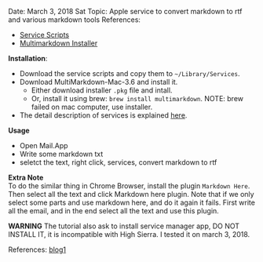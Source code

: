 Date: March 3, 2018 Sat
Topic: Apple service to convert markdown to rtf and various markdown tools
References: 
  - [Service Scripts](http://brettterpstra.com/projects/markdown-service-tools/)
  - [Multimarkdown Installer](http://brettterpstra.com/2013/03/08/new-in-the-markdown-service-tools-in-place-markdown-to-rtf/)

**Installation**:
  - Download the service scripts and copy them to `~/Library/Services`.
  - Download MultiMarkdown-Mac-3.6 and install it.
    + Either download installer `.pkg` file and intall.
    + Or, install it using brew: `brew install multimarkdown`. NOTE: brew failed on mac computer, use installer.
  - The detail description of services is explained [here](http://brettterpstra.com/projects/markdown-service-tools/).


**Usage**  
  - Open Mail.App
  - Write some markdown txt
  - seletct the text, right click, services, convert markdown to rtf


**Extra Note**  
To do the similar thing in Chrome Browser, install the plugin `Markdown Here`. Then select all the text and click Markdown here plugin. Note that if we only select some parts and use markdown here, and do it again it fails. First write all the email, and in the end select all the text and use this plugin.

**WARNING**
The tutorial also ask to install service manager app, DO NOT INSTALL IT, it is incompatible with High Sierra.
I tested it on march 3, 2018.

References:
[blog1](https://computers.tutsplus.com/tutorials/use-markdown-anywhere-on-a-mac-with-markdown-service-tools--cms-21406)
